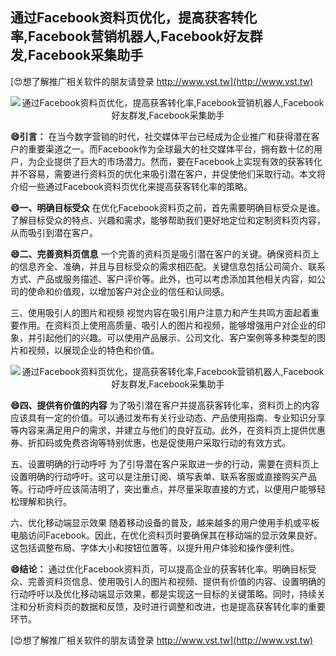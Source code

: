 ## **通过Facebook资料页优化，提高获客转化率,Facebook营销机器人,Facebook好友群发,Facebook采集助手**

[😍想了解推广相关软件的朋友请登录 http://www.vst.tw](http://www.vst.tw)

 <center><img src="https://vst.tw/MP4/tuiguang/png/4.png" alt="通过Facebook资料页优化，提高获客转化率,Facebook营销机器人,Facebook好友群发,Facebook采集助手"></center>

**😄引言：**
在当今数字营销的时代，社交媒体平台已经成为企业推广和获得潜在客户的重要渠道之一。而Facebook作为全球最大的社交媒体平台，拥有数十亿的用户，为企业提供了巨大的市场潜力。然而，要在Facebook上实现有效的获客转化并不容易，需要进行资料页的优化来吸引潜在客户，并促使他们采取行动。本文将介绍一些通过Facebook资料页优化来提高获客转化率的策略。

**😄一、明确目标受众**
在优化Facebook资料页之前，首先需要明确目标受众是谁。了解目标受众的特点、兴趣和需求，能够帮助我们更好地定位和定制资料页内容，从而吸引到潜在客户。

**😄二、完善资料页信息**
一个完善的资料页是吸引潜在客户的关键。确保资料页上的信息齐全、准确，并且与目标受众的需求相匹配。关键信息包括公司简介、联系方式、产品或服务描述、客户评价等。此外，也可以考虑添加其他相关内容，如公司的使命和价值观，以增加客户对企业的信任和认同感。

三、使用吸引人的图片和视频
视觉内容在吸引用户注意力和产生共鸣方面起着重要作用。在资料页上使用高质量、吸引人的图片和视频，能够增强用户对企业的印象，并引起他们的兴趣。可以使用产品展示、公司文化、客户案例等多种类型的图片和视频，以展现企业的特色和价值。

 <center><img src="https://vst.tw/MP4/tuiguang/png/1.png" alt="通过Facebook资料页优化，提高获客转化率,Facebook营销机器人,Facebook好友群发,Facebook采集助手"></center>

**😄四、提供有价值的内容**
为了吸引潜在客户并提高获客转化率，资料页上的内容应该具有一定的价值。可以通过发布有关行业动态、产品使用指南、专业知识分享等内容来满足用户的需求，并建立与他们的良好互动。此外，在资料页上提供优惠券、折扣码或免费咨询等特别优惠，也是促使用户采取行动的有效方式。

五、设置明确的行动呼吁
为了引导潜在客户采取进一步的行动，需要在资料页上设置明确的行动呼吁。这可以是注册订阅、填写表单、联系客服或直接购买产品等。行动呼吁应该简洁明了，突出重点，并尽量采取直接的方式，以便用户能够轻松理解和执行。

六、优化移动端显示效果
随着移动设备的普及，越来越多的用户使用手机或平板电脑访问Facebook。因此，在优化资料页时要确保其在移动端的显示效果良好。这包括调整布局、字体大小和按钮位置等，以提升用户体验和操作便利性。

**😄结论：**
通过优化Facebook资料页，可以提高企业的获客转化率。明确目标受众、完善资料页信息、使用吸引人的图片和视频、提供有价值的内容、设置明确的行动呼吁以及优化移动端显示效果，都是实现这一目标的关键策略。同时，持续关注和分析资料页的数据和反馈，及时进行调整和改进，也是提高获客转化率的重要环节。

[😍想了解推广相关软件的朋友请登录 http://www.vst.tw](http://www.vst.tw)



